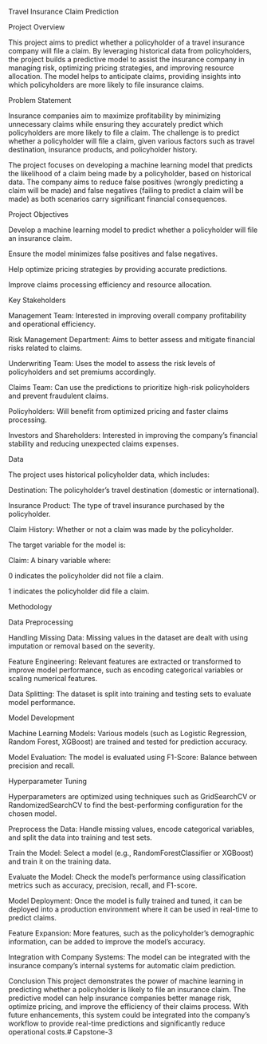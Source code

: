 Travel Insurance Claim Prediction

Project Overview

This project aims to predict whether a policyholder of a travel insurance company will file a claim. By leveraging historical data from policyholders, the project builds a predictive model to assist the insurance company in managing risk, optimizing pricing strategies, and improving resource allocation. The model helps to anticipate claims, providing insights into which policyholders are more likely to file insurance claims.

Problem Statement

Insurance companies aim to maximize profitability by minimizing unnecessary claims while ensuring they accurately predict which policyholders are more likely to file a claim. The challenge is to predict whether a policyholder will file a claim, given various factors such as travel destination, insurance products, and policyholder history.

The project focuses on developing a machine learning model that predicts the likelihood of a claim being made by a policyholder, based on historical data. The company aims to reduce false positives (wrongly predicting a claim will be made) and false negatives (failing to predict a claim will be made) as both scenarios carry significant financial consequences.

Project Objectives

Develop a machine learning model to predict whether a policyholder will file an insurance claim.

Ensure the model minimizes false positives and false negatives.

Help optimize pricing strategies by providing accurate predictions.

Improve claims processing efficiency and resource allocation.

Key Stakeholders

Management Team: Interested in improving overall company profitability and operational efficiency.

Risk Management Department: Aims to better assess and mitigate financial risks related to claims.

Underwriting Team: Uses the model to assess the risk levels of policyholders and set premiums accordingly.

Claims Team: Can use the predictions to prioritize high-risk policyholders and prevent fraudulent claims.

Policyholders: Will benefit from optimized pricing and faster claims processing.

Investors and Shareholders: Interested in improving the company’s financial stability and reducing unexpected claims expenses.

Data

The project uses historical policyholder data, which includes:

Destination: The policyholder’s travel destination (domestic or international).

Insurance Product: The type of travel insurance purchased by the policyholder.

Claim History: Whether or not a claim was made by the policyholder.

The target variable for the model is:

Claim: A binary variable where:

0 indicates the policyholder did not file a claim.

1 indicates the policyholder did file a claim.

Methodology

Data Preprocessing

Handling Missing Data: Missing values in the dataset are dealt with using imputation or removal based on the severity.

Feature Engineering: Relevant features are extracted or transformed to improve model performance, such as encoding categorical variables or scaling numerical features.

Data Splitting: The dataset is split into training and testing sets to evaluate model performance.

Model Development

Machine Learning Models: Various models (such as Logistic Regression, Random Forest, XGBoost) are trained and tested for prediction accuracy.

Model Evaluation: The model is evaluated using F1-Score: Balance between precision and recall.


Hyperparameter Tuning

Hyperparameters are optimized using techniques such as GridSearchCV or RandomizedSearchCV to find the best-performing configuration for the chosen model.

Preprocess the Data: Handle missing values, encode categorical variables, and split the data into training and test sets.

Train the Model: Select a model (e.g., RandomForestClassifier or XGBoost) and train it on the training data.

Evaluate the Model: Check the model’s performance using classification metrics such as accuracy, precision, recall, and F1-score.

Model Deployment: Once the model is fully trained and tuned, it can be deployed into a production environment where it can be used in real-time to predict claims.

Feature Expansion: More features, such as the policyholder’s demographic information, can be added to improve the model’s accuracy.

Integration with Company Systems: The model can be integrated with the insurance company’s internal systems for automatic claim prediction.

Conclusion
This project demonstrates the power of machine learning in predicting whether a policyholder is likely to file an insurance claim. The predictive model can help insurance companies better manage risk, optimize pricing, and improve the efficiency of their claims process. With future enhancements, this system could be integrated into the company’s workflow to provide real-time predictions and significantly reduce operational costs.# Capstone-3
